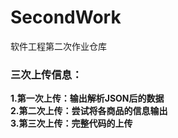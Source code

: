# SecondWork
软件工程第二次作业仓库
### 三次上传信息：
  **1.第一次上传：输出解析JSON后的数据**<br/>
  **2.第二次上传：尝试将各商品的信息输出**<br/>
  **3.第三次上传：完整代码的上传**<br/>
